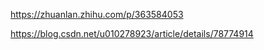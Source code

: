 https://zhuanlan.zhihu.com/p/363584053







https://blog.csdn.net/u010278923/article/details/78774914